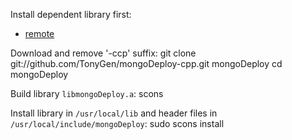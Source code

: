 Install dependent library first:

- [remote](https://github.com/TonyGen/remote-cpp)

Download and remove '-ccp' suffix:
	git clone git://github.com/TonyGen/mongoDeploy-cpp.git mongoDeploy
	cd mongoDeploy

Build library `libmongoDeploy.a`:
	scons

Install library in `/usr/local/lib` and header files in `/usr/local/include/mongoDeploy`:
	sudo scons install
